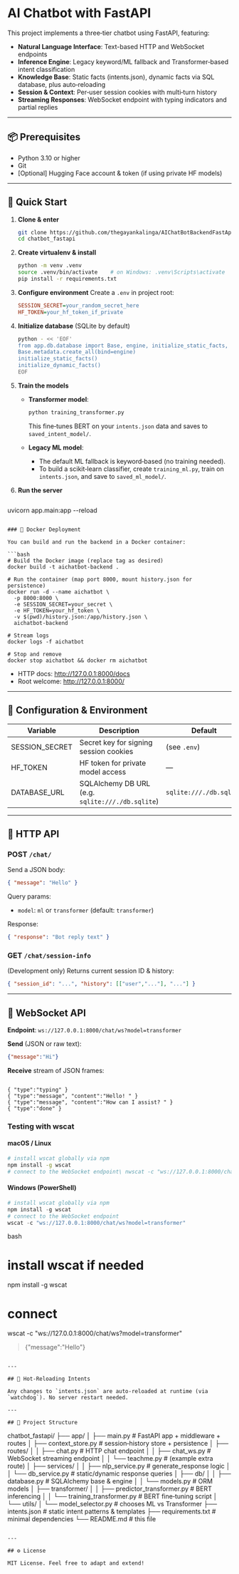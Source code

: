 # AI Chatbot with FastAPI

This project implements a three‑tier chatbot using FastAPI, featuring:

- **Natural Language Interface**: Text-based HTTP and WebSocket endpoints
- **Inference Engine**: Legacy keyword/ML fallback and Transformer‑based intent classification
- **Knowledge Base**: Static facts (intents.json), dynamic facts via SQL database, plus auto‑reloading
- **Session & Context**: Per‑user session cookies with multi‑turn history
- **Streaming Responses**: WebSocket endpoint with typing indicators and partial replies

---

## 📦 Prerequisites

- Python 3.10 or higher
- Git
- [Optional] Hugging Face account & token (if using private HF models)

---

## 🚀 Quick Start

1. **Clone & enter**
   ```bash
   git clone https://github.com/thegayankalinga/AIChatBotBackendFastApi
   cd chatbot_fastapi
   ```

2. **Create virtualenv & install**
   ```bash
   python -m venv .venv
   source .venv/bin/activate    # on Windows: .venv\Scripts\activate
   pip install -r requirements.txt
   ```

3. **Configure environment**
   Create a `.env` in project root:
   ```ini
   SESSION_SECRET=your_random_secret_here
   HF_TOKEN=your_hf_token_if_private
   ```

4. **Initialize database** (SQLite by default)
   ```bash
   python - << 'EOF'
   from app.db.database import Base, engine, initialize_static_facts, initialize_dynamic_facts
   Base.metadata.create_all(bind=engine)
   initialize_static_facts()
   initialize_dynamic_facts()
   EOF
   ```

5. **Train the models**

   - **Transformer model**:
     ```bash
     python training_transformer.py
     ```
     This fine‑tunes BERT on your `intents.json` data and saves to `saved_intent_model/`.

   - **Legacy ML model**:
     - The default ML fallback is keyword‑based (no training needed).
     - To build a scikit‑learn classifier, create `training_ml.py`, train on `intents.json`, and save to `saved_ml_model/`.

6. **Run the server**
   ```bash
uvicorn app.main:app --reload
```

### 🐳 Docker Deployment

You can build and run the backend in a Docker container:

```bash
# Build the Docker image (replace tag as desired)
docker build -t aichatbot-backend .

# Run the container (map port 8000, mount history.json for persistence)
docker run -d --name aichatbot \
  -p 8000:8000 \
  -e SESSION_SECRET=your_secret \
  -e HF_TOKEN=your_hf_token \
  -v $(pwd)/history.json:/app/history.json \
  aichatbot-backend

# Stream logs
docker logs -f aichatbot

# Stop and remove
docker stop aichatbot && docker rm aichatbot
```


   - HTTP docs: http://127.0.0.1:8000/docs
   - Root welcome: http://127.0.0.1:8000/

---

## 🔧 Configuration & Environment

| Variable         | Description                                     | Default             |
|------------------|-------------------------------------------------|---------------------|
| SESSION_SECRET   | Secret key for signing session cookies          | (see `.env`)        |
| HF_TOKEN         | HF token for private model access               | —                   |
| DATABASE_URL     | SQLAlchemy DB URL (e.g. `sqlite:///./db.sqlite`)| `sqlite:///./db.sqlite` |

---

## 📝 HTTP API

### POST `/chat/`

Send a JSON body:
```json
{ "message": "Hello" }
```
Query params:
- `model`: `ml` or `transformer` (default: `transformer`)

Response:
```json
{ "response": "Bot reply text" }
```

### GET `/chat/session-info`
(Development only) Returns current session ID & history:
```json
{ "session_id": "...", "history": [["user","..."], "..."] }
```

---

## 📡 WebSocket API

**Endpoint**: `ws://127.0.0.1:8000/chat/ws?model=transformer`

**Send** (JSON or raw text):
```json
{"message":"Hi"}
```

**Receive** stream of JSON frames:
```text

{ "type":"typing" }
{ "type":"message", "content":"Hello! " }
{ "type":"message", "content":"How can I assist? " }
{ "type":"done" }

```

### Testing with wscat

#### macOS / Linux
```bash
# install wscat globally via npm
npm install -g wscat
# connect to the WebSocket endpoint\ nwscat -c "ws://127.0.0.1:8000/chat/ws?model=transformer"
```

#### Windows (PowerShell)
```powershell
# install wscat globally via npm
npm install -g wscat
# connect to the WebSocket endpoint
wscat -c "ws://127.0.0.1:8000/chat/ws?model=transformer"
```
bash
# install wscat if needed
npm install -g wscat

# connect
wscat -c "ws://127.0.0.1:8000/chat/ws?model=transformer"
> {"message":"Hello"}
```

---

## 🔄 Hot‑Reloading Intents

Any changes to `intents.json` are auto‑reloaded at runtime (via `watchdog`). No server restart needed.

---

## 📁 Project Structure

```
chatbot_fastapi/
├── app/
│   ├── main.py               # FastAPI app + middleware + routes
│   ├── context_store.py      # session‑history store + persistence
│   ├── routes/
│   │   ├── chat.py           # HTTP chat endpoint
│   │   ├── chat_ws.py        # WebSocket streaming endpoint
│   │   └── teachme.py        # (example extra route)
│   ├── services/
│   │   ├── nlp_service.py    # generate_response logic
│   │   └── db_service.py     # static/dynamic response queries
│   ├── db/
│   │   ├── database.py       # SQLAlchemy base & engine
│   │   └── models.py         # ORM models
│   ├── transformer/
│   │   ├── predictor_transformer.py  # BERT inferencing
│   │   └── training_transformer.py   # BERT fine‑tuning script
│   └── utils/
│       └── model_selector.py # chooses ML vs Transformer
├── intents.json              # static intent patterns & templates
├── requirements.txt          # minimal dependencies
└── README.md                 # this file
```

---

## ⚙️ License

MIT License. Feel free to adapt and extend!

